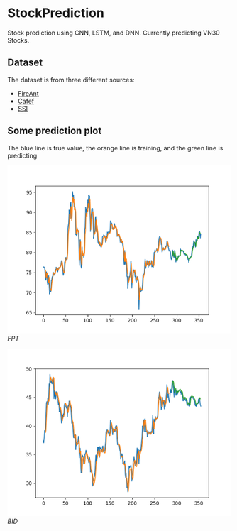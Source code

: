# StockPrediction
Stock prediction using CNN, LSTM, and DNN.
Currently predicting VN30 Stocks.

## Dataset
The dataset is from three different sources:
- [FireAnt](https://fireant.vn/dashboard)
- [Cafef](https://liveboard.cafef.vn/)
- [SSI](https://iboard.ssi.com.vn/)

## Some prediction plot
The blue line is true value, the orange line is training, and the green line is predicting

![FPT](./StockPredict/FPT/36/predict.png)
*FPT*

![BID](./StockPredict/BID/5/predict.png)
*BID*
